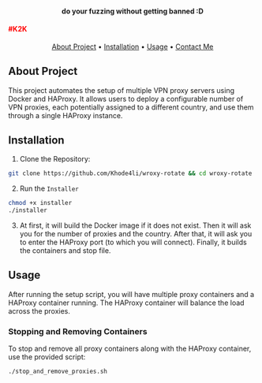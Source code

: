 <h4 align="center"> do your fuzzing without getting banned :D <h4 style="color: red">#K2K</h4> </h4>
<p align="center">
  <a href="#About-Project">About Project</a> •
  <a href="#Installation">Installation</a> •
  <a href="#Usage">Usage</a> •
  <a href="https://t.me/khode_4li">Contact Me</a>
</p>

## About Project
This project automates the setup of multiple VPN proxy servers using Docker and HAProxy. It allows users to deploy a configurable number of VPN proxies, each potentially assigned to a different country, and use them through a single HAProxy instance.

## Installation
1. Clone the Repository:
```bash
git clone https://github.com/Khode4li/wroxy-rotate && cd wroxy-rotate
```
2. Run the `Installer`
```bash
chmod +x installer
./installer
```
3. At first, it will build the Docker image if it does not exist. Then it will ask you for the number of proxies and the country. After that, it will ask you to enter the HAProxy port (to which you will connect). Finally, it builds the containers and stop file.

## Usage
After running the setup script, you will have multiple proxy containers and a HAProxy container running. The HAProxy container will balance the load across the proxies.

### Stopping and Removing Containers
To stop and remove all proxy containers along with the HAProxy container, use the provided script:
```bash
./stop_and_remove_proxies.sh
```
